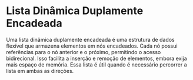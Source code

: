 # Lista Dinâmica Duplamente Encadeada

Uma lista dinâmica duplamente encadeada é uma estrutura de dados flexível que armazena elementos em nós encadeados. Cada nó possui referências para o nó anterior e o próximo, permitindo o acesso bidirecional. Isso facilita a inserção e remoção de elementos, embora exija mais espaço de memória. Essa lista é útil quando é necessário percorrer a lista em ambas as direções.
